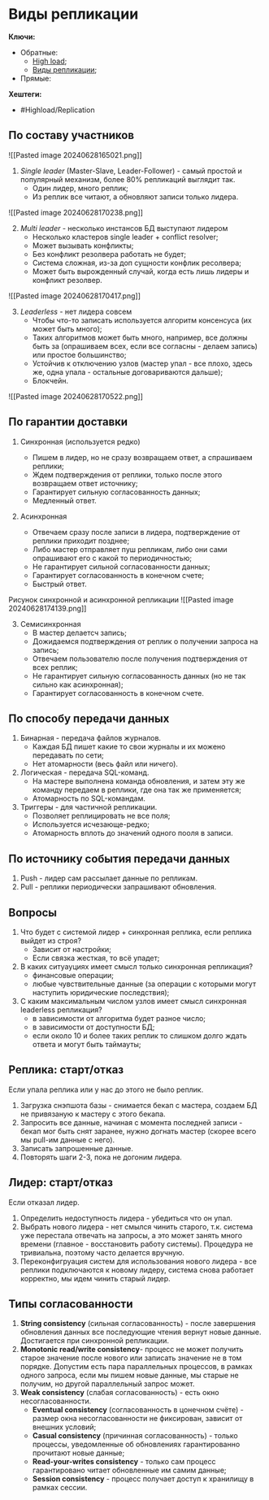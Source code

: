 
# Виды репликации

**Ключи:**
- Обратные:
	- [High load](high-load);
	- [Виды репликации](high-load-replication-type);
- Прямые:

**Хештеги:**
- #Highload/Replication 

## По составу участников

![[Pasted image 20240628165021.png]]


1) *Single leader* (Master-Slave, Leader-Follower) - самый простой и популярный механизм, более 80% репликаций выглядит так.
	- Один лидер, много реплик;
	- Из реплик все читают, а обновляют записи только лидера.

![[Pasted image 20240628170238.png]]


2) *Multi leader* - несколько инстансов БД выступают лидером
	- Несколько кластеров single leader + conflict resolver;
	- Может вызывать конфликты;
	- Без конфликт резолвера работать не будет;
	- Система сложная, из-за доп сущности конфлик ресолвера;
	- Может быть вырожденный случай, когда есть лишь лидеры и конфликт резолвер.

![[Pasted image 20240628170417.png]]

3) *Leaderless* - нет лидера совсем
	- Чтобы что-то записать используется алгоритм консенсуса (их может быть много);
	- Таких алгоритмов может быть много, например, все должны быть за (опрашиваем всех, если все согласны - делаем запись) или простое большинство;
	- Устойчив к отключению узлов (мастер упал - все плохо, здесь же, одна упала - остальные договариваются дальше);
	- Блокчейн.

![[Pasted image 20240628170522.png]]

## По гарантии доставки

1) Синхронная (используется редко)
	- Пишем в лидер, но не сразу возвращаем ответ, а спрашиваем реплики;
	- Ждем подтверждения от реплики, только после этого возвращаем ответ источнику;
	- Гарантирует сильную согласованность данных;
	- Медленный ответ.

2) Асинхронная
	- Отвечаем сразу после записи в лидера, подтверждение от реплики приходит позднее;
	- Либо мастер отправляет пуш репликам, либо они сами опрашивают его с какой то периодичностью;
	- Не гарантирует сильной согласованности данных;
	- Гарантирует согласованность в конечном счете;
	- Быстрый ответ.

Рисунок синхронной и асинхронной репликации
![[Pasted image 20240628174139.png]]

3) Семисинхронная
	- В мастер делаетсч запись;
	- Дожидаемся подтверждения от реплик о получении запроса на запись;
	- Отвечаем пользователю после получения подтверждения от всех реплик;
	- Не гарантирует сильную согласованность данных (но не так сильно как асинхронная);
	- Гарантирует согласованность в конечном счете.

## По способу передачи данных

1) Бинарная  - передача файлов журналов.
	- Каждая БД пишет какие то свои журналы и их можено передавать по сети;
	- Нет атомарности (весь файл или ничего).
2) Логическая - передача SQL-команд.
	- На мастере выполнена команда обновления, и затем эту же команду передаем в реплики, где она так же применяется;
	- Атомарность по SQL-командам.
3) Триггеры - для частичной репликации.
	- Позволяет реплицировать не все поля;
	- Используется исчезающе-редко;
	- Атомарность вплоть до значений одного пооля в записи.

## По источнику события передачи данных

1) Push - лидер сам рассылает данные по репликам.
2) Pull - реплики периодически запрашивают обновления.
## Вопросы

1) Что будет с системой лидер + синхронная реплика, если реплика выйдет из строя?
	- Зависит от настройки;
	- Если связка жесткая, то всё упадет;
2) В каких ситуауциях имеет смысл только синхронная репликация?
	- финансовые операции;
	- любые чувствительные данные (за операции с которыми могут наступить юридические последствия);
3) С каким максимальным числом узлов имеет смысл синхронная leaderless репликация?
	- в зависимости от алгоритма будет разное число;
	- в зависимости от доступности БД;
	- если около 10 и более таких реплик то слишком долго ждать ответа и могут быть таймауты;

## Реплика: старт/отказ

Если упала реплика или у нас до этого не было реплик.

1) Загрузка снэпшота базы - снимается бекап с мастера, создаем БД не привязаную к мастеру с этого бекапа.
2) Запросить все данные, начиная с момента последней записи - бекап мог быть снят заранее, нужно догнать мастер (скорее всего мы pull-им данные с него).
3) Записать запрошенные данные.
4) Повторять шаги 2-3, пока не догоним лидера.

## Лидер: старт/отказ

Если отказал лидер.

1) Определить недоступность лидера - убедиться что он упал.
2) Выбрать нового лидера - нет смылся чинить старого, т.к. система уже перестала отвечать на запросы, а это может занять много времени (главное - восстановить работу системы). Процедура не тривиальна, поэтому часто делается вручную.
3) Переконфигруация систем для использования нового лидера - все реплики подключаются к новому лидеру, система снова работает корректно, мы идем чинить старый лидер.

## Типы согласованности

1) **String consistency** (сильная согласованность) - после завершения обновления данных все последующие чтения вернут новые данные. Достигается при синхронной репликации.
2) **Monotonic read/write consistency**- процесс не может получить старое значение после нового или записать значение не в том порядке. Допустим есть пара параллельных процессов, в рамках  одного запроса, если мы пишем новые данные, мы старые не получим, но другой параллельный запрос может.
3) **Weak consistency** (слабая согласованность) - есть окно несогласованности.
	- **Eventual consistency** (согласованность в цонечном счёте) - размер окна несогласованности не фиксирован, зависит от внешних условий;
	- **Casual consistency** (причинная согласованность) - только процессы, уведомленные об обновлениях гарантированно прочитают новые данные;
	- **Read-your-writes consistency** - только сам процесс гарантировано читает обновленные им самим данные;
	- **Session consistency** - процесс получает доступ к хранилищу в рамках сессии.


